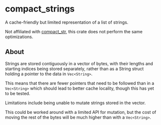 # compact_strings

A cache-friendly but limited representation of a list of strings.

Not affiliated with [compact_str](https://github.com/ParkMyCar/compact_str), 
this crate does not perform the same optimizations.

## About

Strings are stored contiguously in a vector of bytes, with their lengths and 
starting indices being stored separately, rather than as a String struct 
holding a pointer to the data in `Vec<String>`.

This means that there are fewer pointers that need to be followed than in a
`Vec<String>` which should lead to better cache locality, though this has yet
to be tested.

Limitations include being unable to mutate strings stored in the vector.

This could be worked around with a limited API for mutation, but the cost of
moving the rest of the bytes will be much higher than with a `Vec<String>`.
